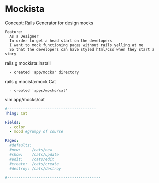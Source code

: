 Mockista
========
Concept: Rails Generator for design mocks 
```Cucumber
Feature: 
  As a Designer 
  In order to get a head start on the developers
  I want to mock functioning pages without rails yelling at me 
  So that the developers can have styled html/css when they start a story
```


rails g mockista:install
```
  - created 'app/mocks' directory
```
rails g mocista:mock Cat
```
  - created 'apps/mocks/cat'
```

vim app/mocks/cat
```YAML
#----------------------------------------
Thing: Cat

Fields:
  - color
  - mood #grumpy of course

Pages:
  #defaults:
  #new:     /cats/new
  #show:    /cats/update
  #edit:    /cats/edit
  #create:  /cats/create
  #destroy: /cats/destroy

#------------------------------------------
```
